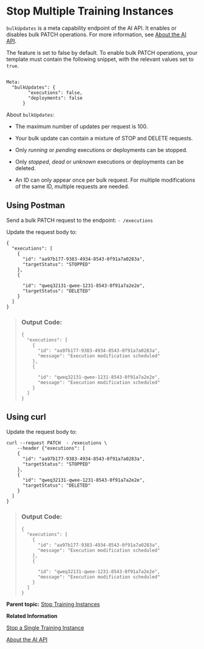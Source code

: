 <!-- loio09b4810ad29445d19025836ed1ac5151 -->

# Stop Multiple Training Instances



`bulkUpdates` is a meta capability endpoint of the AI API. It enables or disables bulk PATCH operations. For more information, see [About the AI API](about-the-ai-api-716d4c3.md).

The feature is set to false by default. To enable bulk PATCH operations, your template must contain the following snippet, with the relevant values set to `true`.

```

Meta:
  "bulkUpdates": {
        "executions": false,
        "deployments": false
      }
```

About `bulkUpdates`:

-   The maximum number of updates per request is 100.

-   Your bulk update can contain a mixture of STOP and DELETE requests.

-   Only *running* or *pending* executions or deployments can be stopped.

-   Only *stopped*, *dead* or *unknown* executions or deployments can be deleted.

-   An ID can only appear once per bulk request. For multiple modifications of the same ID, multiple requests are needed.




<a name="loio09b4810ad29445d19025836ed1ac5151__section_tfh_r2m_jwb"/>

## Using Postman

Send a bulk PATCH request to the endpoint: `- /executions`

Update the request body to:

```
{
  "executions": [
    {
      "id": "aa97b177-9383-4934-8543-0f91a7a0283a",
      "targetStatus": "STOPPED"
    },
    {

      "id": "qweq32131-qwee-1231-8543-0f91a7a2e2e",
      "targetStatus": "DELETED"
    }
  ]
}

```

> ### Output Code:  
> ```
> {
>   "executions": [
>     {
>       "id": "aa97b177-9383-4934-8543-0f91a7a0283a",
>       "message": "Execution modification scheduled"
>     },
>     {
> 
>       "id": "qweq32131-qwee-1231-8543-0f91a7a2e2e",
>       "message": "Execution modification scheduled"
>     }
>   ]
> }
> 
> ```



<a name="loio09b4810ad29445d19025836ed1ac5151__section_sfh_r2m_jwb"/>

## Using curl

Update the request body to:

```
curl --request PATCH  - /executions \
    --header {"executions": [
    {
      "id": "aa97b177-9383-4934-8543-0f91a7a0283a",
      "targetStatus": "STOPPED"
    },
    {
      "id": "qweq32131-qwee-1231-8543-0f91a7a2e2e",
      "targetStatus": "DELETED"
    }
  ]
}

```

> ### Output Code:  
> ```
> {
>   "executions": [
>     {
>       "id": "aa97b177-9383-4934-8543-0f91a7a0283a",
>       "message": "Execution modification scheduled"
>     },
>     {
> 
>       "id": "qweq32131-qwee-1231-8543-0f91a7a2e2e",
>       "message": "Execution modification scheduled"
>     }
>   ]
> }
> 
> ```

**Parent topic:** [Stop Training Instances](stop-training-instances-3d85344.md "")

**Related Information**  


[Stop a Single Training Instance](stop-a-single-training-instance-07870df.md "")

[About the AI API](about-the-ai-api-716d4c3.md "The AI API lets you manage your AI assets (such as training scripts, data, models, and model servers) across multiple runtimes.")

